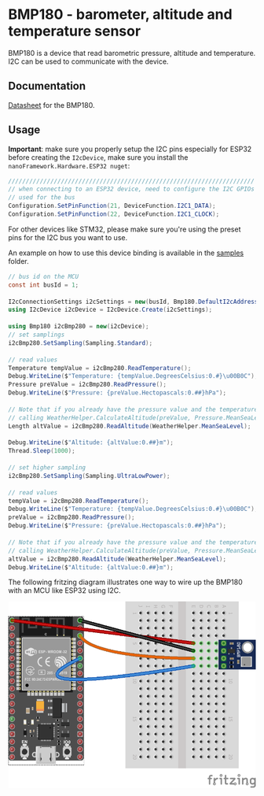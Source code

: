 # BMP180 - barometer, altitude and temperature sensor

BMP180 is a device that read barometric pressure, altitude and temperature. I2C can be used to communicate with the device.

## Documentation

[Datasheet](https://cdn-shop.adafruit.com/datasheets/BST-BMP180-DS000-09.pdf) for the BMP180.

## Usage

**Important**: make sure you properly setup the I2C pins especially for ESP32 before creating the `I2cDevice`, make sure you install the `nanoFramework.Hardware.ESP32 nuget`:

```csharp
//////////////////////////////////////////////////////////////////////
// when connecting to an ESP32 device, need to configure the I2C GPIOs
// used for the bus
Configuration.SetPinFunction(21, DeviceFunction.I2C1_DATA);
Configuration.SetPinFunction(22, DeviceFunction.I2C1_CLOCK);
```

For other devices like STM32, please make sure you're using the preset pins for the I2C bus you want to use.

An example on how to use this device binding is available in the [samples](samples) folder.

```csharp
// bus id on the MCU
const int busId = 1;

I2cConnectionSettings i2cSettings = new(busId, Bmp180.DefaultI2cAddress);
using I2cDevice i2cDevice = I2cDevice.Create(i2cSettings);

using Bmp180 i2cBmp280 = new(i2cDevice);
// set samplings
i2cBmp280.SetSampling(Sampling.Standard);

// read values
Temperature tempValue = i2cBmp280.ReadTemperature();
Debug.WriteLine($"Temperature: {tempValue.DegreesCelsius:0.#}\u00B0C");
Pressure preValue = i2cBmp280.ReadPressure();
Debug.WriteLine($"Pressure: {preValue.Hectopascals:0.##}hPa");

// Note that if you already have the pressure value and the temperature, you could also calculate altitude by
// calling WeatherHelper.CalculateAltitude(preValue, Pressure.MeanSeaLevel, tempValue) which would be more performant.
Length altValue = i2cBmp280.ReadAltitude(WeatherHelper.MeanSeaLevel);

Debug.WriteLine($"Altitude: {altValue:0.##}m");
Thread.Sleep(1000);

// set higher sampling
i2cBmp280.SetSampling(Sampling.UltraLowPower);

// read values
tempValue = i2cBmp280.ReadTemperature();
Debug.WriteLine($"Temperature: {tempValue.DegreesCelsius:0.#}\u00B0C");
preValue = i2cBmp280.ReadPressure();
Debug.WriteLine($"Pressure: {preValue.Hectopascals:0.##}hPa");

// Note that if you already have the pressure value and the temperature, you could also calculate altitude by
// calling WeatherHelper.CalculateAltitude(preValue, Pressure.MeanSeaLevel, tempValue) which would be more performant.
altValue = i2cBmp280.ReadAltitude(WeatherHelper.MeanSeaLevel);
Debug.WriteLine($"Altitude: {altValue:0.##}m");
```

The following fritzing diagram illustrates one way to wire up the BMP180 with an MCU like ESP32 using I2C.

![ESP32 Breadboard diagram](./rpi-bmp180_i2c_bb.png)
